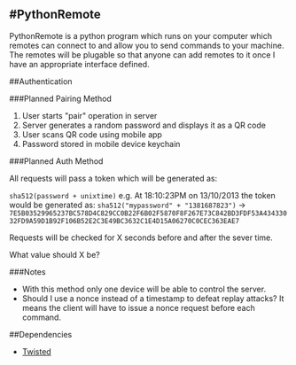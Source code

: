 #PythonRemote
-----
PythonRemote is a python program which runs on your computer which remotes can connect to and allow you to send commands to your machine. The remotes will be plugable so that anyone can add remotes to it once I have an appropriate interface defined. 

##Authentication

###Planned Pairing Method

1. User starts "pair" operation in server
2. Server generates a random password and displays it as a QR code
3. User scans QR code using mobile app
4. Password stored in mobile device keychain

###Planned Auth Method

All requests will pass a token which will be generated as:

`sha512(password + unixtime)` e.g. At 18:10:23PM on 13/10/2013 the token would be generated as: `sha512("mypassword" + "1381687823")` -> `7E5B03529965237BC578D4C829CC0B22F6B02F5870F8F267E73C842BD3FDF53A43433032FD9A59D1B92F106B52E2C3E49BC3632C1E4D15A06270C0CEC363EAE7`

Requests will be checked for X seconds before and after the sever time.

What value should X be?

###Notes

* With this method only one device will be able to control the server.
* Should I use a nonce instead of a timestamp to defeat replay attacks? It means the client will have to issue a nonce request before each command.

##Dependencies

* [Twisted](http://twistedmatrix.com/trac/wiki/Downloads)
